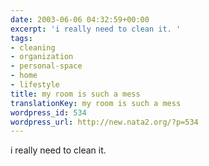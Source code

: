 ```yaml
---
date: 2003-06-06 04:32:59+00:00
excerpt: 'i really need to clean it. '
tags:
- cleaning
- organization
- personal-space
- home
- lifestyle
title: my room is such a mess
translationKey: my room is such a mess
wordpress_id: 534
wordpress_url: http://new.nata2.org/?p=534
---
```


i really need to clean it.